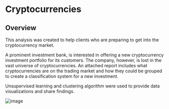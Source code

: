 # Cryptocurrencies

## Overview

This analysis was created to help clients who are preparing to get into the cryptocurrency market.

A prominent investment bank, is interested in offering a new cryptocurrency investment portfolio for its customers. The company, however, is lost in the vast universe of cryptocurrencies. An attached report includes what cryptocurrencies are on the trading market and how they could be grouped to create a classification system for a new investment.

Unsupervised learning and clustering algorithm were used to provide data visualizations and share findings.

![image](https://user-images.githubusercontent.com/107759305/223858811-255126cc-4cc7-4097-a8fd-ed4b283f626f.png)
